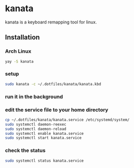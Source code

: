# kanata

kanata is a keyboard remapping tool for linux.

## Installation

### Arch Linux

```bash
yay -S kanata
```

### setup

```bash
sudo kanata -c ~/.dotfiles/kanata/kanata.kbd
```

### run it in the background

### edit the service file to your home directory

```bash
cp ~/.dotfiles/kanata/kanata.service /etc/systemd/system/
sudo systemctl daemon-reexec
sudo systemctl daemon-reload
sudo systemctl enable kanata.service
sudo systemctl start kanata.service
```

### check the status

```bash
sudo systemctl status kanata.service
```

